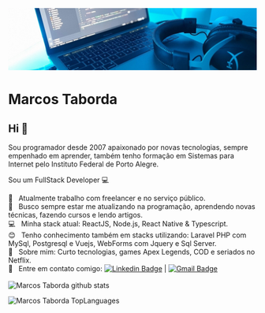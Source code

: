 <img width="auto" src="https://raw.githubusercontent.com/marcostaborda/marcostaborda/master/banner.jpg">

# Marcos Taborda

## Hi 👋
Sou programador desde 2007 apaixonado por novas tecnologias, sempre empenhado em aprender, também tenho formação em Sistemas para Internet pelo Instituto Federal de Porto Alegre.


Sou um FullStack Developer :computer:

 :rocket: &nbsp; Atualmente trabalho com freelancer e no serviço público.
 <br/> :purple_heart: &nbsp; Busco sempre estar me atualizando na programação, aprendendo novas técnicas, fazendo cursos e lendo artigos.
 <br/> 💻 &nbsp; Minha stack atual: ReactJS, Node.js, React Native & Typescript.
 <br/> :blush: &nbsp; Tenho conhecimento também em stacks utilizando: Laravel PHP com MySql, Postgresql e Vuejs, WebForms com Jquery e Sql Server.
 <br/> 💬 &nbsp; Sobre mim: Curto tecnologias, games Apex Legends, COD e seriados no Netflix.
 <br/> 📩 &nbsp; Entre em contato comigo: [![Linkedin Badge](https://img.shields.io/badge/-MarcosTaborda-blue?style=flat-square&logo=Linkedin&logoColor=white&link=https://www.linkedin.com/in/tabordamarcos/)](https://www.linkedin.com/in/tabordamarcos/) 
| 
[![Gmail Badge](https://img.shields.io/badge/-marcos.tabordamail@gmail.com-c14438?style=flat-square&logo=Gmail&logoColor=white&link=mailto:marcos.tabordamail@gmail.com)](mailto:marcos.tabordamail@gmail.com)
<br/>
<br/>
![Marcos Taborda github stats](https://github-readme-stats.vercel.app/api?username=marcostaborda&count_private=true&show_icons=true&theme=dark&hide=stars)

![Marcos Taborda TopLanguages](https://github-readme-stats.vercel.app/api/top-langs/?username=marcostaborda&layout=compact)

